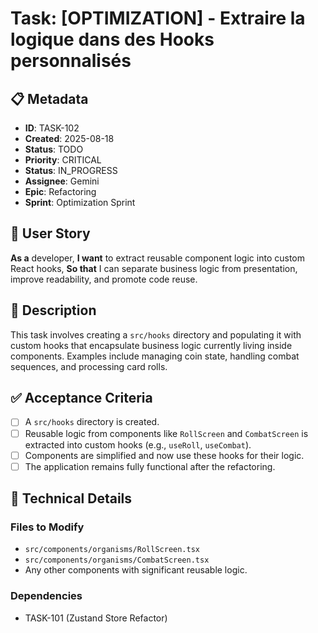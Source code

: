 # Task: [OPTIMIZATION] - Extraire la logique dans des Hooks personnalisés

## 📋 Metadata
- **ID**: TASK-102
- **Created**: 2025-08-18
- **Status**: TODO
- **Priority**: CRITICAL
- **Status**: IN_PROGRESS
- **Assignee**: Gemini
- **Epic**: Refactoring
- **Sprint**: Optimization Sprint

## 🎯 User Story
**As a** developer,
**I want** to extract reusable component logic into custom React hooks,
**So that** I can separate business logic from presentation, improve readability, and promote code reuse.

## 📝 Description
This task involves creating a `src/hooks` directory and populating it with custom hooks that encapsulate business logic currently living inside components. Examples include managing coin state, handling combat sequences, and processing card rolls.

## ✅ Acceptance Criteria
- [ ] A `src/hooks` directory is created.
- [ ] Reusable logic from components like `RollScreen` and `CombatScreen` is extracted into custom hooks (e.g., `useRoll`, `useCombat`).
- [ ] Components are simplified and now use these hooks for their logic.
- [ ] The application remains fully functional after the refactoring.

## 🔧 Technical Details
### Files to Modify
- `src/components/organisms/RollScreen.tsx`
- `src/components/organisms/CombatScreen.tsx`
- Any other components with significant reusable logic.

### Dependencies
- TASK-101 (Zustand Store Refactor)

